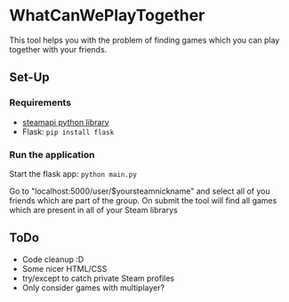 # WhatCanWePlayTogether

This tool helps you with the problem of finding games which you can play together with your friends.

## Set-Up

### Requirements
* [steamapi python library](https://github.com/smiley/steamapi)
* Flask: `pip install flask`

### Run the application
Start the flask app: `python main.py`

Go to "localhost:5000/user/$yoursteamnickname" and select all of you friends which are part of the group.
On submit the tool will find all games which are present in all of your Steam librarys

## ToDo
- Code cleanup :D
- Some nicer HTML/CSS
- try/except to catch private Steam profiles
- Only consider games with multiplayer? 
